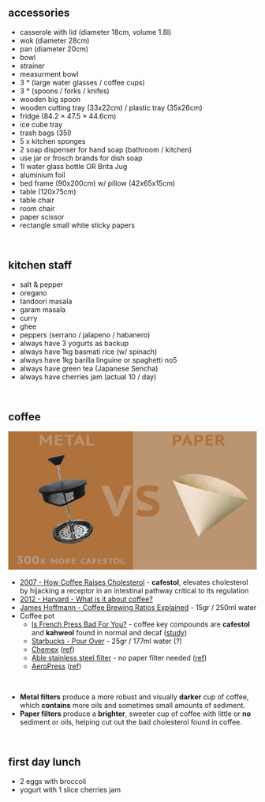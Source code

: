## accessories  
* casserole with lid (diameter 18cm, volume 1.8l)
* wok (diameter 28cm)
* pan (diameter 20cm)
* bowl
* strainer
* measurment bowl
* 3 * (large water glasses / coffee cups)
* 3 * (spoons / forks / knifes)
* wooden big spoon
* wooden cutting tray (33x22cm) / plastic tray (35x26cm)
* fridge (84.2 × 47.5 × 44.6cm)
* ice cube tray
* trash bags (35l)
* 5 x kitchen sponges
* 2 soap dispenser for hand soap (bathroom / kitchen)  
* use jar or frosch brands for dish soap
* 1l water glass bottle OR Brita Jug
* aluminium foil
* bed frame (90x200cm) w/ pillow (42x65x15cm)
* table (120x75cm)
* table chair
* room chair
* paper scissor
* rectangle small white sticky papers

&nbsp;
## kitchen staff  
* salt & pepper
* oregano
* tandoori masala
* garam masala
* curry
* ghee
* peppers (serrano / jalapeno / habanero)
* always have 3 yogurts as backup
* always have 1kg basmati rice (w/ spinach)
* always have 1kg barilla linguine or spaghetti no5
* always have green tea (Japanese Sencha)
* always have cherries jam (actual 10 / day)  

&nbsp;
## coffee

![img](../assets/france_pot_vs_paper.jpg)

* [2007 - How Coffee Raises Cholesterol](https://www.sciencedaily.com/releases/2007/06/070614162223.htm) - **cafestol**, elevates cholesterol by hijacking a receptor in an intestinal pathway critical to its regulation
* [2012 - Harvard - What is it about coffee?](https://www.health.harvard.edu/healthbeat/what-is-it-about-coffee)
* [James Hoffmann - Coffee Brewing Ratios Explained](https://www.youtube.com/watch?v=ipB6P1uzNYM) - 15gr / 250ml water
* Coffee pot
  * [Is French Press Bad For You?](https://voltagecoffee.com/is-french-press-coffee-bad-for-you/) - coffee key compounds are **cafestol** and **kahweol** found in normal and decaf ([study](https://www.sciencedirect.com/science/article/pii/S0963996912002360))
  * [Starbucks - Pour Over](https://athome.starbucks.com/how-to-brew-coffee-at-home-pour-over/) - 25gr / 177ml water (?)
  * [Chemex](https://www.hopculture.com/best-coffee-maker-chemex-vs-french-press-debate/) ([ref](https://www.kava.cz/vyhledavani/?string=chemex))
  * [Able stainless steel filter](https://ablebrewing.com/products/able-kone-coffee-filter) - no paper filter needed ([ref](https://www.kava.cz/nature-friendly/able-kone-ocelovy-filtr-pro-chemex/))
  * [AeroPress](https://aeropress.com/) ([ref](https://www.kava.cz/aeropress/aeropress/))  

&nbsp;
* **Metal filters** produce a more robust and visually **darker** cup of coffee, which **contains** more oils and sometimes small amounts of sediment.
* **Paper filters** produce a **brighter**, sweeter cup of coffee with little or **no** sediment or oils, helping cut out the bad cholesterol found in coffee.

&nbsp;
## first day lunch
* 2 eggs with broccoli
* yogurt with 1 slice cherries jam